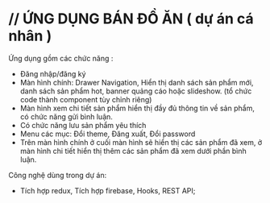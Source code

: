 // ỨNG DỤNG BÁN ĐỒ ĂN ( dự án cá nhân )
===========================================================

Ứng dụng gồm các chức năng :
- Đăng nhập/đăng ký 
- Màn hình chính: Drawer Navigation, Hiển thị danh sách sản phẩm mới, danh sách sản phẩm hot, banner quảng cáo hoặc slideshow. (tổ chức code thành component tùy chỉnh riêng)
- Màn hình xem chi tiết sản phẩm hiển thị đầy đủ thông tin về sản phẩm, có chức năng gửi bình luận.
- Có chức năng lưu sản phẩm yêu thích
- Menu các mục: Đổi theme, Đăng xuất, Đổi password
- Trên màn hình chính ở cuối màn hình sẽ hiển thị các sản phẩm đã xem, ở màn hình chi tiết hiển thị thêm các sản phẩm đã xem dưới phần bình luận.
  
Công nghệ dùng trong dự án:
- Tích hợp redux, Tích hợp firebase, Hooks,  REST API;
